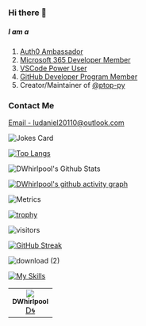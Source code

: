 ### Hi there 👋

##### I am a
1. [Auth0 Ambassador](https://auth0.com/ambassador-program)
2. [Microsoft 365 Developer Member](https://developer.microsoft.com/en-us/microsoft-365/dev-program)
4. [VSCode Power User](https://vscode.pro/)
5. [GitHub Developer Program Member](https://docs.github.com/en/developers/overview/github-developer-program)
6. Creator/Maintainer of <a class="user-mention notranslate" data-hovercard-type="organization" data-hovercard-url="/orgs/ptop-py/hovercard" data-octo-click="hovercard-link-click" data-octo-dimensions="link_type:self" href="https://github.com/ptop-py">@ptop-py</a>

### Contact Me
[Email - ludaniel20110@outlook.com](mailto:ludaniel20110@outlook.com)

![Jokes Card](https://readme-jokes.vercel.app/api)

[![Top Langs](https://github-readme-stats.vercel.app/api/top-langs/?username=dwhirlpool&langs_count=20)](https://github.com/dwhirlpool)

![DWhirlpool's Github Stats](https://github-readme-stats.vercel.app/api?username=dwhirlpool&show_icons=true&theme=buefy)

[![DWhirlpool's github activity graph](https://activity-graph.herokuapp.com/graph?username=dwhirlpool&theme=react-dark)](https://github.com/dwhirlpool)

![Metrics](https://metrics.lecoq.io/dwhirlpool?template=classic&config.timezone=Asia%2FShanghai)

[![trophy](https://github-profile-trophy.vercel.app/?username=dwhirlpool&theme=onedark)](https://github.com/ryo-ma/github-profile-trophy)

![visitors](https://visitor-badge.glitch.me/badge?page_id=page.id&left_color=green&right_color=red)

[![GitHub Streak](https://github-readme-streak-stats.herokuapp.com?user=dwhirlpool&theme=algolia&date_format=M%20j%5B%2C%20Y%5D)](https://git.io/streak-stats)

![download (2)](https://user-images.githubusercontent.com/95860724/163658795-44583a06-1473-4be5-a8e5-1a76ca494f6b.svg)

[![My Skills](https://skillicons.dev/icons?i=astro,arduino,azure,bash,cpp,codepen,css,github,gitlab,html,js,jquery,linux,md,nodejs,powershell,py,sass,stackoverflow,tailwind,ts,visualstudio,vscode&perline=3)](https://skillicons.dev)

<table>
  <tr>
    <td align="center"><a href="https://github.com/DWhirlpool"><img src="https://avatars.githubusercontent.com/u/95860724?v=4"><br /><sub>             <b>DWhirlpool</b></sub></a><br /><a href="#creator-dwhirlpool" title="Creator">D🌀</a></td>
  </tr>
</table>
